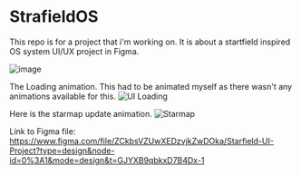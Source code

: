 # StrafieldOS
This repo is for a project that i'm working on. It is about a startfield inspired OS system UI/UX project in Figma.

![image](https://github.com/ishant010301/StrafieldOS/assets/73441650/1361ef7d-b35d-4ee2-8ad1-cb93621a7dd8)

The Loading animation. This had to be animated myself as there wasn't any animations available for this.
![UI Loading](https://github.com/ishant010301/StrafieldOS/assets/73441650/c8b27fc2-24e1-4af9-b176-ec631d1c6181)

Here is the starmap update animation.
![Starmap](https://github.com/ishant010301/StrafieldOS/assets/73441650/49c3e70a-b6dd-4fe2-9268-7ad286d6c070)

Link to Figma file: https://www.figma.com/file/ZCkbsVZUwXEDzvjkZwDOka/Starfield-UI-Project?type=design&node-id=0%3A1&mode=design&t=GJYXB9qbkxD7B4Dx-1
